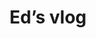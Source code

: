 ---
title: Ed’s vlog
image: /assets/img/default.jpg
redirect_from:
  - /vlog/
redirect_to: https://www.youtube.com/playlist?list=PLvO7_P5xOL8VK0G9HfZ8OL2oVdIh0gkT3
---